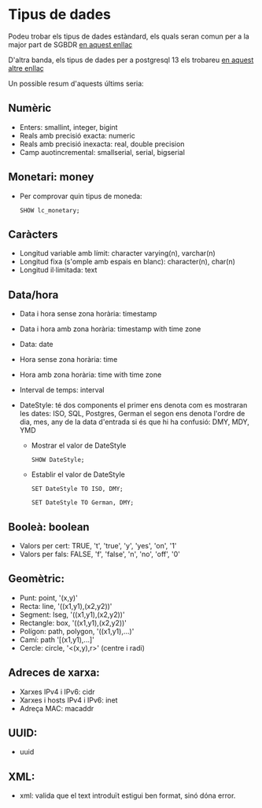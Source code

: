 # Tipus de dades


Podeu trobar els tipus de dades estàndard, els quals seran comun per a la major part de SGBDR [en aquest enllaç](https://en.wikibooks.org/wiki/Structured_Query_Language/Data_Types)

D'altra banda, els tipus de dades per a postgresql 13 els trobareu [en aquest altre enllaç](https://www.postgresql.org/docs/13/datatype.html)


Un possible resum d'aquests últims seria:

## Numèric

+ Enters: smallint, integer, bigint
+ Reals amb precisió exacta: numeric
+ Reals amb precisió inexacta: real, double precision
+ Camp auotincremental: smallserial, serial, bigserial
    
## Monetari: money

+ Per comprovar quin tipus de moneda:

	```
	SHOW lc_monetary;
	```

##  Caràcters

+ Longitud variable amb límit: character varying(n), varchar(n)
+ Longitud fixa (s'omple amb espais en blanc): character(n), char(n)
+ Longitud il·limitada: text

## Data/hora

+ Data i hora sense zona horària: timestamp
+ Data i hora amb zona horària: timestamp with time zone
+ Data: date
+ Hora sense zona horària: time
+ Hora amb zona horària: time with time zone
+ Interval de temps: interval

+ DateStyle: té dos components 
	el primer ens denota com es mostraran les dates: ISO, SQL, Postgres, German
	el segon ens denota l'ordre de dia, mes, any de la data d'entrada si és que hi ha confusió: DMY, MDY, YMD

	- Mostrar el valor de DateStyle
		```
		SHOW DateStyle;
		```
	- Establir el valor de DateStyle
		```
		SET DateStyle TO ISO, DMY;
		```
		```
		SET DateStyle TO German, DMY;
		```
## Booleà: boolean

+ Valors per cert: TRUE, 't', 'true', 'y', 'yes', 'on', '1'
+ Valors per fals: FALSE, 'f', 'false', 'n', 'no', 'off', '0'

## Geomètric:

+ Punt: point, '(x,y)'
+ Recta: line, '((x1,y1),(x2,y2))'
+ Segment: lseg, '((x1,y1),(x2,y2))'
+ Rectangle: box, '((x1,y1),(x2,y2))'
+ Polígon: path, polygon, '((x1,y1),...)'
+ Camí: path '[(x1,y1),...]'
+ Cercle: circle, '<(x,y),r>' (centre i radi)

## Adreces de xarxa:

+ Xarxes IPv4 i IPv6: cidr
+ Xarxes i hosts IPv4 i IPv6: inet
+ Adreça MAC: macaddr

## UUID:

+ uuid

## XML:

+ xml: valida que el text introduït estigui ben format, sinó dóna error.
